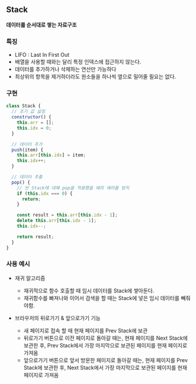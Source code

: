 ## Stack

**데이터를 순서대로 쌓는 자료구조**

### 특징

- LIFO : Last In First Out
- 배열을 사용할 때와는 달리 특정 인덱스에 접근하지 않는다.
- 데이터를 추가하거나 삭제하는 연산만 가능하다
- 최상위의 항목을 제거하더라도 원소들을 하나씩 옆으로 밀어줄 필요는 없다.

### 구현

```js
class Stack {
  // 초기 값 섫정
  constructor() {
    this.arr = [];
    this.idx = 0;
  }

  // 데이터 추가
  push(item) {
    this.arr[this.idx] = item;
    this.idx++;
  }

  // 데이터 추출
  pop() {
    // 빈 Stack에 대해 pop을 적용했을 때의 에러를 방지
    if (this.idx === 0) {
      return;
    }

    const result = this.arr[this.idx - 1];
    delete this.arr[this.idx - 1];
    this.idx--;

    return result;
  }
}
```

### 사용 예시

- 재귀 알고리즘

  - 재귀적으로 함수 호출할 때 임시 데이터를 Stack에 쌓아둔다.
  - 재귀함수를 빠져나와 이어서 검색을 할 때는 Stack에 넣은 임시 데이터를 빼줘야함.

- 브라우저의 뒤로가기 & 앞으로가기 기능
  - 새 페이지로 접속 할 때 현재 페이지를 Prev Stack에 보관
  - 뒤로가기 버튼으로 이전 페이지로 돌아갈 때는, 현재 페이지를 Next Stack에 보관한 후, Prev Stack에서 가장 마지막으로 보관된 페이지를 현재 페이지로 가져옴
  - 앞으로가기 버튼으로 앞서 방문한 페이지로 돌아갈 때는, 현재 페이지를 Prev Stack에 보관한 후, Next Stack에서 가장 마지막으로 보관된 페이지를 현재 페이지로 가져옴
